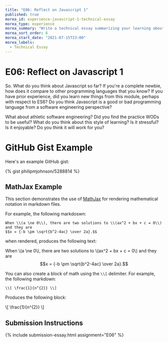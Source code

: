 ```yaml
---
title: "E06: Reflect on Javascript 1"
published: true
morea_id: experience-javascript-1-technical-essay
morea_type: experience
morea_summary: "Write a technical essay summarizing your learning about Javascript."
morea_sort_order: 6
morea_start_date: "2021-07-15T23:00"
morea_labels:
  - Technical Essay
---
```


# E06: Reflect on Javascript 1

So. What do you think about Javascript so far? If you're a complete newbie, how does it compare to other programming languages that you know? If you have prior experience, did you learn new things from this module, perhaps with respect to ES6? Do you think Javascript is a good or bad programming language from a software engineering perspective?

What about athletic software engineering? Did you find the practice WODs to be useful? What do you think about this style of learning? Is it stressful? Is it enjoyable? Do you think it will work for you?

# GitHub Gist Example

Here's an example GitHub gist:

{% gist philipmjohnson/5288814 %}

## MathJax Example

This section demonstrates the use of [MathJax](http://www.mathjax.org) for rendering mathematical notation in markdown files.

For example, the following markdoswn:

```
When \\(a \ne 0\\), there are two solutions to \\(ax^2 + bx + c = 0\\) and they are
$$x = {-b \pm \sqrt{b^2-4ac} \over 2a}.$$
```

when rendered, produces the following text:

When \\(a \ne 0\\), there are two solutions to \\(ax^2 + bx + c = 0\\) and they are
$$x = {-b \pm \sqrt{b^2-4ac} \over 2a}.$$

You can also create a block of math using the `\\[` delimiter. For example, the following markdown:

```
\\[ \frac{1}{n^{2}} \\]
```

Produces the following block:

\\[ \frac{1}{n^{2}} \\]

## Submission Instructions

{% include submission-essay.html assignment="E06" %}






